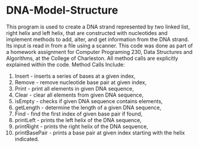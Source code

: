 # DNA-Model-Structure
This program is used to create a DNA strand represented by two linked list, right helix and left helix,
that are constructed with nucleotides and implement methods to add, alter, and get information from the DNA strand.
Its input is read in from a file using a scanner. This code was done as part of a homework assignment for Computer Programing 230, Data Structures and Algorithms, at the College of Charleston. All method calls are explicitly explained within the code.
Method Calls Include:
1. Insert - inserts a series of bases at a given index,
2. Remove - remove nucleotide base pair at given index,
3. Print - print all elements in given DNA sequence,
4. Clear - clear all elements from given DNA sequence,
5. isEmpty - checks if given DNA sequence contains elements,
6. getLength - determine the length of a given DNA sequence,
7. Find - find the first index of given base pair if found,
8. printLeft - prints the left helix of the DNA sequence,
9. printRight - prints the right helix of the DNA sequence,
10. printBasePair - prints a base pair at given index starting with the helix indicated.

